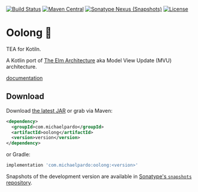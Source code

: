 [![Build Status](https://img.shields.io/travis/pardom/oolong/master.svg)](https://travis-ci.org/pardom/oolong/)
[![Maven Central](https://img.shields.io/maven-central/v/com.michaelpardo/oolong.svg)](#download)
[![Sonatype Nexus (Snapshots)](https://img.shields.io/nexus/s/https/oss.sonatype.org/com.michaelpardo/oolong.svg)](#download)
[![License](https://img.shields.io/github/license/pardom/oolong.svg)](LICENSE.md)

Oolong 🍵 
=========

TEA for Kotiln.

A Kotlin port of [The Elm Architecture][1] aka Model View Update (MVU) architecture.

[documentation][3]

Download
--------

Download [the latest JAR][2] or grab via Maven:
```xml
<dependency>
  <groupId>com.michaelpardo</groupId>
  <artifactId>oolong</artifactId>
  <version>version</version>
</dependency>
```
or Gradle:
```groovy
implementation 'com.michaelpardo:oolong:<version>'
```

Snapshots of the development version are available in [Sonatype's `snapshots` repository][snap].

[1]: https://guide.elm-lang.org/architecture/
[2]: https://search.maven.org/remote_content?g=com.michaelpardo&a=oolong&v=LATEST
[3]: docs/oolong/index.md
[snap]: https://oss.sonatype.org/content/repositories/snapshots/
